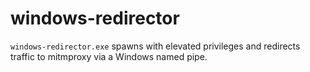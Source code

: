 # windows-redirector

`windows-redirector.exe` spawns with elevated privileges and 
redirects traffic to mitmproxy via a Windows named pipe.
